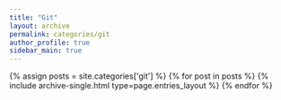 ```yaml
---
title: "Git"
layout: archive
permalink: categories/git
author_profile: true
sidebar_main: true
---
```


{% assign posts = site.categories['git'] %}
{% for post in posts %} {% include archive-single.html type=page.entries_layout %} {% endfor %}